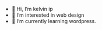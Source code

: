 - 👋 Hi, I’m kelvin ip
- 👀 I’m interested in web design
- 🌱 I’m currently learning wordpress.


<!---
abcabccd/abcabccd is a ✨ special ✨ repository because its `README.md` (this file) appears on your GitHub profile.
You can click the Preview link to take a look at your changes.
--->
